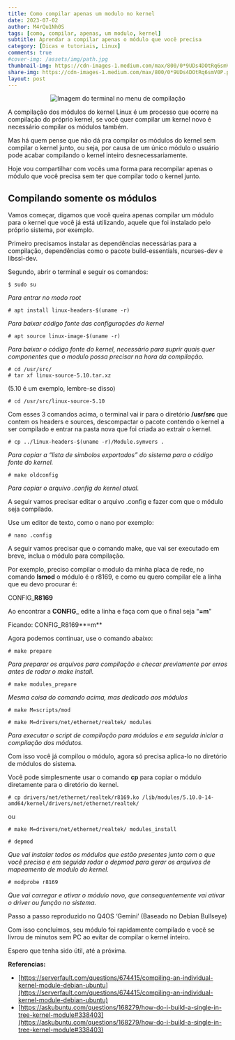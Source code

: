 ```yaml
---
title: Como compilar apenas um modulo no kernel
date: 2023-07-02
author: M4rQu1Nh0S
tags: [como, compilar, apenas, um modulo, kernel]
subtitle: Aprendar a compilar apenas o módulo que você precisa
category: [Dicas e tutoriais, Linux]
comments: true
#cover-img: /assets/img/path.jpg
thumbnail-img: https://cdn-images-1.medium.com/max/800/0*9UDs4DOtRq6smV0P.png
share-img: https://cdn-images-1.medium.com/max/800/0*9UDs4DOtRq6smV0P.png
layout: post
---
```


<p align='center'><img alt='Imagem do terminal no menu de compilação' src="https://cdn-images-1.medium.com/max/800/0*9UDs4DOtRq6smV0P.png"/></p>
A compilação dos módulos do kernel Linux é um processo que ocorre na compilação do próprio kernel, se você quer compilar um kernel novo é necessário compilar os módulos também.

Mas há quem pense que não dá pra compilar os módulos do kernel sem compilar o kernel junto, ou seja, por causa de um único módulo o usuário pode acabar compilando o kernel inteiro desnecessariamente.

Hoje vou compartilhar com vocês uma forma para recompilar apenas o módulo que você precisa sem ter que compilar todo o kernel junto.

## Compilando somente os módulos
Vamos começar, digamos que você queira apenas compilar um módulo para o kernel que você já está utilizando, aquele que foi instalado pelo próprio sistema, por exemplo.

Primeiro precisamos instalar as dependências necessárias para a compilação, dependências como o pacote build-essentials, ncurses-dev e libssl-dev.

Segundo, abrir o terminal e seguir os comandos:

	$ sudo su

_Para entrar no modo root_

	# apt install linux-headers-$(uname -r)

_Para baixar código fonte das configurações do kernel_

	# apt source linux-image-$(uname -r)

_Para baixar o código fonte do kernel, necessário para suprir quais quer componentes que o modulo possa precisar na hora da compilação._

	# cd /usr/src/
	# tar xf linux-source-5.10.tar.xz

(5.10 é um exemplo, lembre-se disso)

	# cd /usr/src/linux-source-5.10

Com esses 3 comandos acima, o terminal vai ir para o diretório **/usr/src** que contem os headers e sources, descompactar o pacote contendo o kernel a ser compilado e entrar na pasta nova que foi criada ao extrair o kernel.

	# cp ../linux-headers-$(uname -r)/Module.symvers .

_Para copiar a “lista de simbolos exportados” do sistema para o código fonte do kernel._

	# make oldconfig

_Para copiar o arquivo .config do kernel atual._

A seguir vamos precisar editar o arquivo .config e fazer com que o módulo seja compilado.

Use um editor de texto, como o nano por exemplo:

	# nano .config

A seguir vamos precisar que o comando make, que vai ser executado em breve, inclua o módulo para compilação.

Por exemplo, preciso compilar o modulo da minha placa de rede, no comando **lsmod** o módulo é o r8169, e como eu quero compilar ele a linha que eu devo procurar é:

CONFIG_**R8169**

Ao encontrar a **CONFIG_** edite a linha e faça com que o final seja “**=m**”

Ficando: CONFIG_R8169**=m**

Agora podemos continuar, use o comando abaixo:

	# make prepare

_Para preparar os arquivos para compilação e checar previamente por erros antes de rodar o make install._

	# make modules_prepare

_Mesma coisa do comando acima, mas dedicado aos módulos_

	# make M=scripts/mod

	# make M=drivers/net/ethernet/realtek/ modules

_Para executar o script de compilação para módulos e em seguida iniciar a compilação dos módutos._

Com isso você já compilou o módulo, agora só precisa aplica-lo no diretório de módulos do sistema.

Você pode simplesmente usar o comando **cp** para copiar o módulo diretamente para o diretório do kernel.

	# cp drivers/net/ethernet/realtek/r8169.ko /lib/modules/5.10.0-14-amd64/kernel/drivers/net/ethernet/realtek/

ou

	# make M=drivers/net/ethernet/realtek/ modules_install

	# depmod

_Que vai instalar todos os módulos que estão presentes junto com o que você precisa e em seguida rodar o depmod para gerar os arquivos de mapeamento de modulo do kernel._

	# modprobe r8169

_Que vai carregar e ativar o módulo novo, que consequentemente vai ativar o driver ou função no sistema._

Passo a passo reproduzido no Q4OS ‘Gemini’ (Baseado no Debian Bullseye)

Com isso concluímos, seu módulo foi rapidamente compilado e você se livrou de minutos sem PC ao evitar de compilar o kernel inteiro.

Espero que tenha sido útil, até a próxima.

**Referencias:**

- [https://serverfault.com/questions/674415/compiling-an-individual-kernel-module-debian-ubuntu](https://serverfault.com/questions/674415/compiling-an-individual-kernel-module-debian-ubuntu)
- [https://askubuntu.com/questions/168279/how-do-i-build-a-single-in-tree-kernel-module#338403](https://askubuntu.com/questions/168279/how-do-i-build-a-single-in-tree-kernel-module#338403)

